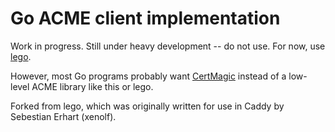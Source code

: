 Go ACME client implementation
=============================

Work in progress. Still under heavy development -- do not use. For now, use [lego](https://github.com/go-acme/lego).

However, most Go programs probably want [CertMagic](https://github.com/caddyserver/certmagic) instead of a low-level ACME library like this or lego.

Forked from lego, which was originally written for use in Caddy by Sebestian Erhart (xenolf).
